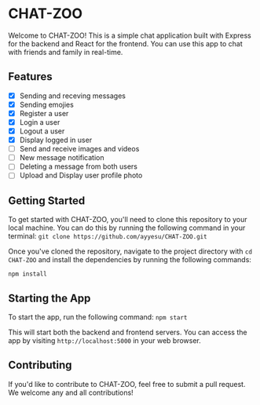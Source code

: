 # CHAT-ZOO
Welcome to CHAT-ZOO! This is a simple chat application built with Express for the backend and React for the frontend. You can use this app to chat with friends and family in real-time.

## Features
- [x] Sending and receving messages
- [x] Sending emojies
- [x] Register a user
- [x] Login a user
- [x] Logout a user
- [x] Display logged in user
- [ ] Send and receive images and videos
- [ ] New message notification
- [ ] Deleting a message from both users
- [ ] Upload and Display user profile photo

## Getting Started
To get started with CHAT-ZOO, you'll need to clone this repository to your local machine. You can do this by running the following command in your terminal:
`git clone https://github.com/ayyesu/CHAT-ZOO.git
`

Once you've cloned the repository, navigate to the project directory with `cd CHAT-ZOO` and install the dependencies by running the following commands:

`npm install`

## Starting the App
To start the app, run the following command:
`npm start`

This will start both the backend and frontend servers. You can access the app by visiting `http://localhost:5000` in your web browser.

## Contributing
If you'd like to contribute to CHAT-ZOO, feel free to submit a pull request. We welcome any and all contributions!
